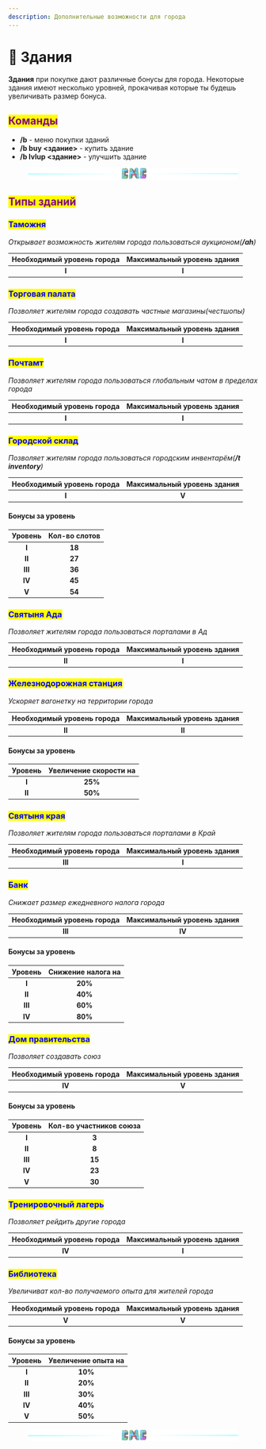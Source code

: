 ```yaml
---
description: Дополнительные возможности для города
---
```


# 🏫 Здания

**Здания** при покупке дают различные бонусы для города. Некоторые здания имеют несколько уровней, прокачивая которые ты будешь увеличивать размер бонуса.

## <mark style="color:purple;">Команды</mark>

* **/b** - меню покупки зданий
* **/b buy <здание>** - купить здание
* **/b lvlup <здание>** - улучшить здание

<figure><img src="../.gitbook/assets/gitlab_hr7.svg" alt=""><figcaption></figcaption></figure>

## <mark style="color:purple;">Типы зданий</mark>

### <mark style="color:blue;">Таможня</mark>

_Открывает возможность жителям города пользоваться аукционом(**/ah**)_

| Необходимый уровень города | Максимальный уровень здания |
| :------------------------: | :-------------------------: |
|            **I**           |            **I**            |

<mark style="color:blue;"></mark>

### <mark style="color:blue;">Торговая палата</mark>

_Позволяет жителям города создавать частные магазины(честшопы)_

| Необходимый уровень города | Максимальный уровень здания |
| :------------------------: | :-------------------------: |
|            **I**           |            **I**            |

### <mark style="color:blue;">Почтамт</mark>

_Позволяет жителям города пользоваться глобальным чатом в пределах города_

| Необходимый уровень города | Максимальный уровень здания |
| :------------------------: | :-------------------------: |
|            **I**           |            **I**            |

### <mark style="color:blue;">Городской склад</mark>

_Позволяет жителям города пользоваться городским инвентарём(**/t inventory**)_

| Необходимый уровень города | Максимальный уровень здания |
| :------------------------: | :-------------------------: |
|            **I**           |            **V**            |

#### Бонусы за уровень

| Уровень | Кол-во слотов |
| :-----: | :-----------: |
|  **I**  |     **18**    |
|  **II** |     **27**    |
| **III** |     **36**    |
|  **IV** |     **45**    |
|  **V**  |     **54**    |

### <mark style="color:blue;">Святыня Ада</mark>

_Позволяет жителям города пользоваться порталами в Ад_

| Необходимый уровень города | Максимальный уровень здания |
| :------------------------: | :-------------------------: |
|           **II**           |            **I**            |

### <mark style="color:blue;">Железнодорожная станция</mark>

_Ускоряет вагонетку на территории города_

| Необходимый уровень города | Максимальный уровень здания |
| :------------------------: | :-------------------------: |
|           **II**           |            **II**           |

#### Бонусы за уровень

| Уровень | Увеличение скорости на |
| :-----: | :--------------------: |
|  **I**  |         **25%**        |
|  **II** |         **50%**        |

### <mark style="color:blue;">Святыня края</mark>

_Позволяет жителям города пользоваться порталами в Край_

| Необходимый уровень города | Максимальный уровень здания |
| :------------------------: | :-------------------------: |
|           **III**          |            **I**            |

### <mark style="color:blue;">Банк</mark>

_Снижает размер ежедневного налога города_

| Необходимый уровень города | Максимальный уровень здания |
| :------------------------: | :-------------------------: |
|           **III**          |            **IV**           |

#### Бонусы за уровень

| Уровень | Снижение налога на |
| :-----: | :----------------: |
|  **I**  |       **20%**      |
|  **II** |       **40%**      |
| **III** |       **60%**      |
|  **IV** |       **80%**      |

### <mark style="color:blue;">Дом правительства</mark>

_Позволяет создавать союз_

| Необходимый уровень города | Максимальный уровень здания |
| :------------------------: | :-------------------------: |
|           **IV**           |            **V**            |

#### Бонусы за уровень

| Уровень | Кол-во участников союза |
| :-----: | :---------------------: |
|  **I**  |          **3**          |
|  **II** |          **8**          |
| **III** |          **15**         |
|  **IV** |          **23**         |
|  **V**  |          **30**         |

### <mark style="color:blue;">Тренировочный лагерь</mark>

_Позволяет рейдить другие города_

| Необходимый уровень города | Максимальный уровень здания |
| :------------------------: | :-------------------------: |
|           **IV**           |            **I**            |

### <mark style="color:blue;">Библиотека</mark>

_Увеличиват кол-во получаемого опыта для жителей города_

| Необходимый уровень города | Максимальный уровень здания |
| :------------------------: | :-------------------------: |
|            **V**           |            **V**            |

#### Бонусы за уровень

| Уровень | Увеличение опыта на |
| :-----: | :-----------------: |
|  **I**  |       **10%**       |
|  **II** |       **20%**       |
| **III** |       **30%**       |
|  **IV** |       **40%**       |
|  **V**  |       **50%**       |

<figure><img src="../.gitbook/assets/gitlab_hr7.svg" alt=""><figcaption></figcaption></figure>
